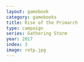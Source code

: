 ```yaml
---
layout: gamebook
category: gamebooks
title: Rise of the Primarch
type: campaign
series: Gathering Storm
year: 2017
index: 3
image: rotp.jpg
---
```

